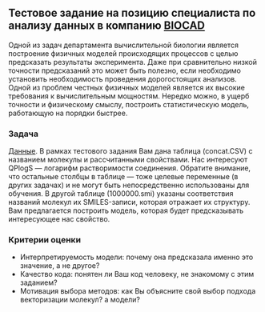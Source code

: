## Тестовое задание на позицию специалиста по анализу данных в компанию [BIOCAD](https://biocad.ru/)

Одной из задач департамента вычислительной биологии является построение 
физичных моделей происходящих процессов с целью предсказать результаты эксперимента. 
Даже при сравнительно низкой точности предсказаний это может быть полезно, 
если необходимо установить необходимость проведения дорогостоящих анализов. 
Одной из проблем честных физичных моделей является их высокие требования к 
вычислительным мощностям. Нередко можно, в ущерб точности и физическому смыслу, 
построить статистическую модель, работающую на порядки быстрее.

### Задача
[Данные](https://bcd-test-task.s3.eu-central-1.amazonaws.com/test_task.tar.gz). В рамках тестового задания Вам дана таблица (concat.CSV) с названием молекулы и 
рассчитанными свойствами. Нас интересуют QPlogS — логарифм растворимости соединения. 
Обратите внимание, что остальные столбцы в таблице — тоже целевые переменные 
(в других задачах) и не могут быть непосредственно использованы для обучения. 
В другой таблице (1000000.smi) указаны соответствия названий молекул их SMILES-записи, 
которая отражает их структуру. Вам предлагается построить модель, которая будет 
предсказывать интересующее нас свойство. 


### Критерии оценки
- Интерпретируемость модели: почему она предсказала именно это значение, а не другое?
- Качество кода: понятен ли Ваш код человеку, не знакомому с этим заданием?
- Мотивация выбора методов: как Вы объясните свой выбор подхода векторизации молекул? а модели? 